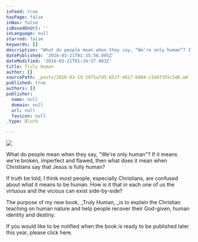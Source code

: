 ```yaml
---
inFeed: true
hasPage: false
inNav: false
isBasedOnUrl: ''
inLanguage: null
starred: false
keywords: []
description: "What do people mean when they say, “We’re only human”? If it means we're broken, imperfect and flawed, then what does it mean when Christians say that Jesus is fully human?"
datePublished: '2016-03-21T01:35:58.095Z'
dateModified: '2016-03-21T01:34:57.903Z'
title: Truly Human
author: []
sourcePath: _posts/2016-03-19-2975a7d5-653f-4817-b884-c3d4f355c5d6.md
published: true
authors: []
publisher:
  name: null
  domain: null
  url: null
  favicon: null
_type: Blurb

---
```

![](https://the-grid-user-content.s3-us-west-2.amazonaws.com/d2419fd0-89ae-4c2f-b661-eac5072bf54d.jpg)

What do people mean when they say, "We're only human"? If it means we're broken, imperfect and flawed, then what does it mean when Christians say that Jesus is fully human?

If truth be told, I think most people, especially Christians, are confused about what it means to be human. How is it that in each one of us the virtuous and the vicious can exist side-by-side? 

The purpose of my new book, _Truly Human, _is to explain the
Christian teaching on human nature and help people recover their
God-given, human identity and destiny.

If you would like to be notified when the book is ready to be published later this year, please click here.
